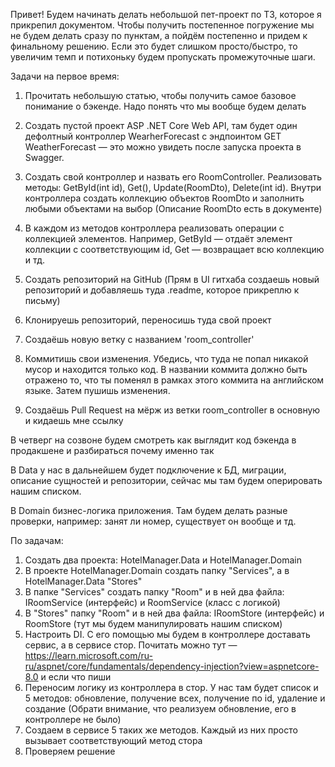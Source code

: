 Привет! Будем начинать делать небольшой пет-проект по ТЗ, которое я прикрепил документом. Чтобы получить постепенное погружение мы не будем делать сразу по пунктам, а пойдём постепенно и придем к финальному решению. Если это будет слишком просто/быстро, то увеличим темп и потихоньку будем пропускать промежуточные шаги.

Задачи на первое время:
1. Прочитать небольшую статью, чтобы получить самое базовое понимание о бэкенде. Надо понять что мы вообще будем делать
2. Создать пустой проект ASP .NET Core Web API, там будет один дефолтный контроллер WearherForecast с эндпоинтом GET WeatherForecast 
— это можно увидеть после запуска проекта в Swagger. 

3. Создать свой контроллер и назвать его RoomController. Реализовать методы: GetById(int id), Get(), Update(RoomDto), Delete(int id). 
Внутри контроллера создать коллекцию объектов RoomDto и заполнить любыми объектами на выбор (Описание RoomDto есть в документе)


4. В каждом из методов контроллера реализовать операции с коллекцией элементов. Например, GetById — отдаёт элемент коллекции с соответствующим id, 
Get — возвращает всю коллекцию и тд.

5. Создать репозиторий на GitHub (Прям в UI гитхаба создаешь новый репозиторий и добавляешь туда .readme, которое прикреплю к письму)
6. Клонируешь репозиторий, переносишь туда свой проект
7. Создаёшь новую ветку с названием 'room_controller'
8. Коммитишь свои изменения. Убедись, что туда не попал никакой мусор и находится только код. 
В названии коммита должно быть отражено то, что ты поменял в рамках этого коммита на английском языке. Затем пушишь изменения.

9. Создаёшь Pull Request на мёрж из ветки room_controller в основную и кидаешь мне ссылку

В четверг на созвоне будем смотреть как выглядит код бэкенда в продакшене и разбираться почему именно так


В Data у нас в дальнейшем будет подключение к БД, миграции, описание сущностей и репозитории, сейчас мы там будем оперировать нашим списком.

В Domain бизнес-логика приложения. Там будем делать разные проверки, например: занят ли номер, существует он вообще и тд.

По задачам:
1. Создать два проекта: HotelManager.Data и HotelManager.Domain
2. В проекте HotelManager.Domain создать папку "Services", а в HotelManager.Data "Stores"
3. В папке "Services" создать папку "Room" и в ней два файла: IRoomService (интерфейс) и RoomService (класс с логикой)
4. В "Stores" папку "Room" и в ней два файла: IRoomStore (интерфейс) и RoomStore (тут мы будем манипулировать нашим списком)
5. Настроить DI. С его помощью мы будем в контроллере доставать сервис, а в сервисе стор. Почитать можно тут — https://learn.microsoft.com/ru-ru/aspnet/core/fundamentals/dependency-injection?view=aspnetcore-8.0 и если что пиши
6. Переносим логику из контроллера в стор. У нас там будет список и 5 методов: обновление, получение всех, получение по id, удаление и создание (Обрати внимание, что реализуем обновление, его в контроллере не было)
7. Создаем в сервисе 5 таких же методов. Каждый из них просто вызывает соответствующий метод стора
8. Проверяем решение
